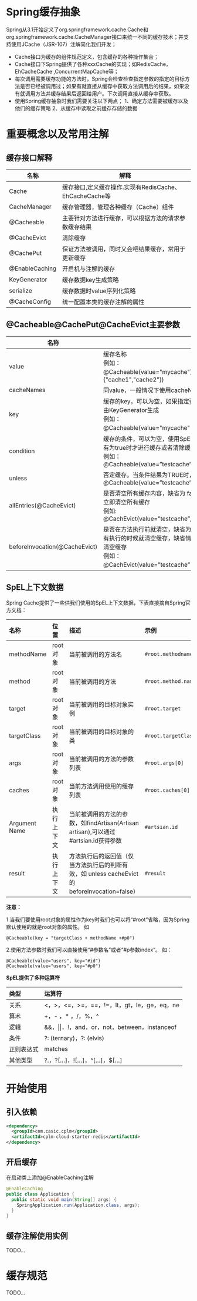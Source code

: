 # Spring缓存抽象
Spring从3.1开始定义了org.springframework.cache.Cache和org.springframework.cache.CacheManager接口来统一不同的缓存技术；并支持使用JCache（JSR-107）注解简化我们开发；
*   Cache接口为缓存的组件规范定义，包含缓存的各种操作集合；
*   Cache接口下Spring提供了各种xxxCache的实现；如RedisCache，EhCacheCache ,ConcurrentMapCache等；
*   每次调用需要缓存功能的方法时，Spring会检查检查指定参数的指定的目标方法是否已经被调用过；如果有就直接从缓存中获取方法调用后的结果，如果没有就调用方法并缓存结果后返回给用户。下次调用直接从缓存中获取。
*   使用Spring缓存抽象时我们需要关注以下两点；
    1、确定方法需要被缓存以及他们的缓存策略
    2、从缓存中读取之前缓存存储的数据
# 重要概念以及常用注解
## 缓存接口解释
| 名称           | 解释                                                   |
| -------------- | ------------------------------------------------------ |
| Cache          | 缓存接口,定义缓存操作.实现有RedisCache、EhCacheCache等 |
| CacheManager   | 缓存管理器，管理各种缓存（Cache）组件                  |
| @Cacheable     | 主要针对方法进行缓存，可以根据方法的请求参数缓存结果   |
| @CacheEvict    | 清除缓存                                               |
| @CachePut      | 保证方法被调用，同时又会吧结果缓存，常用于更新缓存     |
| @EnableCaching | 开启机与注解的缓存                                     |
| KeyGenerator   | 缓存数据key生成策略                                    |
| serialize      | 缓存数据时value序列化策略                              |
| @CacheConfig   | 统一配置本类的缓存注解的属性                           |
## @Cacheable\@CachePut\@CacheEvict主要参数

| 名称                          | 解释                                                         |
| ----------------------------- | ------------------------------------------------------------ |
| value                         | 缓存名称</br>例如：</br>@Cacheable(value="mycache")或者@Cacheable(value={"cache1","cache2"}) |
| cacheNames                    | 同value，一般情况下使用cacheNames                            |
| key                           | 缓存的key，可以为空，如果指定要按照SpEL表达式编写，如果不指定则由KeyGenerator生成</br>例如：</br>@Cacheable(value="mycache"，key ="#id") |
| condition                     | 缓存的条件，可以为空，使用SpEL表达式编写，返回true或者false，只有为true时才进行缓存或者清除缓存</br>例如：@Cacheable(value=”testcache”,condition=”#userName.length()>2”) |
| unless                        | 否定缓存。当条件结果为TRUE时，就不会缓存。@Cacheable(value=”testcache”,unless=”#userName.length()&gt;2”) |
| allEntries(@CacheEvict)       | 是否清空所有缓存内容，缺省为 false，如果指定为 true,则方法调用后将立即清空所有缓存  </br>例如:</br>@CachEvict(value=”testcache”,allEntries=true) |
| beforeInvocation(@CacheEvict) | 是否在方法执行前就清空，缺省为 false，如果指定为 true,则在方法还没有执行的时候就清空缓存，缺省情况下，如果方法执行抛出异常，则不会清空缓存</br>例如：</br>@CachEvict(value=”testcache”，beforeInvocation=true) |

## SpEL上下文数据

Spring Cache提供了一些供我们使用的SpEL上下文数据，下表直接摘自Spring官方文档：

| 名称          | 位置       | 描述                                                         | 示例                   |
| :------------ | :--------- | :----------------------------------------------------------- | :--------------------- |
| methodName    | root对象   | 当前被调用的方法名                                           | `#root.methodname`     |
| method        | root对象   | 当前被调用的方法                                             | `#root.method.name`    |
| target        | root对象   | 当前被调用的目标对象实例                                     | `#root.target`         |
| targetClass   | root对象   | 当前被调用的目标对象的类                                     | `#root.targetClass`    |
| args          | root对象   | 当前被调用的方法的参数列表                                   | `#root.args[0]`        |
| caches        | root对象   | 当前方法调用使用的缓存列表                                   | `#root.caches[0].name` |
| Argument Name | 执行上下文 | 当前被调用的方法的参数，如findArtisan(Artisan artisan),可以通过#artsian.id获得参数 | `#artsian.id`          |
| result        | 执行上下文 | 方法执行后的返回值（仅当方法执行后的判断有效，如 unless cacheEvict的beforeInvocation=false） | `#result`              |

**注意：**

1.当我们要使用root对象的属性作为key时我们也可以将“#root”省略，因为Spring默认使用的就是root对象的属性。 如

```
@Cacheable(key = "targetClass + methodName +#p0")
```

2.使用方法参数时我们可以直接使用“#参数名”或者“#p参数index”。 如：

```
@Cacheable(value="users", key="#id")
@Cacheable(value="users", key="#p0")
```

**SpEL提供了多种运算符**

| **类型**   | **运算符**                                     |
| :--------- | :--------------------------------------------- |
| 关系       | <，>，<=，>=，==，!=，lt，gt，le，ge，eq，ne   |
| 算术       | +，- ，* ，/，%，^                             |
| 逻辑       | &&，\|\|，!，and，or，not，between，instanceof |
| 条件       | ?: (ternary)，?: (elvis)                       |
| 正则表达式 | matches                                        |
| 其他类型   | ?.，?[…]，![…]，\^[…]，$[…]                     |


# 开始使用

## 引入依赖

```xml
<dependency>
  <groupId>com.casic.cplm</groupId>
  <artifactId>cplm-cloud-starter-redis</artifactId>
</dependency>
```

## 开启缓存

在启动类上添加@EnableCaching注解

```java
@EnableCaching
public class Application {
  public static void main(String[] args) {
    SpringApplication.run(Application.class, args);
  }
}
```

## 缓存注解使用实例
TODO...
# 缓存规范
TODO...
